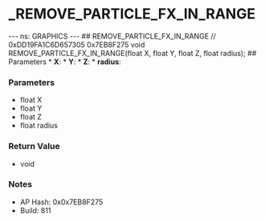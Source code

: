 # _REMOVE_PARTICLE_FX_IN_RANGE

--- ns: GRAPHICS --- ## REMOVE_PARTICLE_FX_IN_RANGE  // 0xDD19FA1C6D657305 0x7EB8F275 void REMOVE_PARTICLE_FX_IN_RANGE(float X, float Y, float Z, float radius);   ## Parameters * **X**: * **Y**: * **Z**: * **radius**:

### Parameters
* float X
* float Y
* float Z
* float radius

### Return Value
* void

### Notes
* AP Hash: 0x0x7EB8F275
* Build: 811


